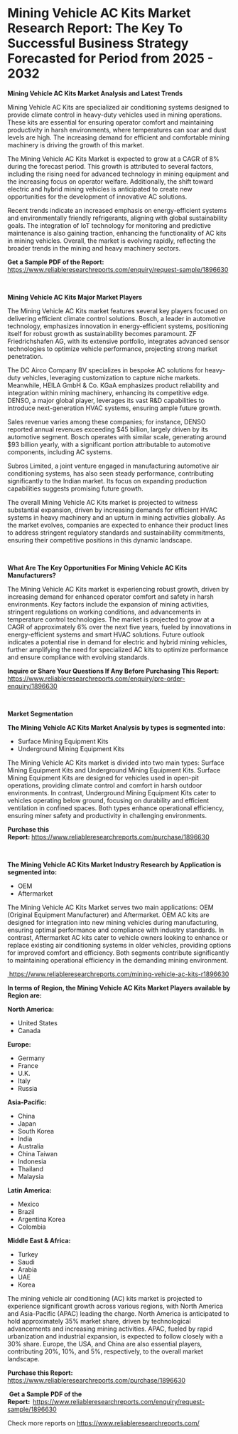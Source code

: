 <p><h1>Mining Vehicle AC Kits Market Research Report: The Key To Successful Business Strategy Forecasted for Period from 2025 - 2032</h1></p><p><strong>Mining Vehicle AC Kits Market Analysis and Latest Trends</strong></p>
<p><p>Mining Vehicle AC Kits are specialized air conditioning systems designed to provide climate control in heavy-duty vehicles used in mining operations. These kits are essential for ensuring operator comfort and maintaining productivity in harsh environments, where temperatures can soar and dust levels are high. The increasing demand for efficient and comfortable mining machinery is driving the growth of this market.</p><p>The Mining Vehicle AC Kits Market is expected to grow at a CAGR of 8% during the forecast period. This growth is attributed to several factors, including the rising need for advanced technology in mining equipment and the increasing focus on operator welfare. Additionally, the shift toward electric and hybrid mining vehicles is anticipated to create new opportunities for the development of innovative AC solutions. </p><p>Recent trends indicate an increased emphasis on energy-efficient systems and environmentally friendly refrigerants, aligning with global sustainability goals. The integration of IoT technology for monitoring and predictive maintenance is also gaining traction, enhancing the functionality of AC kits in mining vehicles. Overall, the market is evolving rapidly, reflecting the broader trends in the mining and heavy machinery sectors.</p></p>
<p><strong>Get a Sample PDF of the Report:&nbsp;</strong> <a href="https://www.reliableresearchreports.com/enquiry/request-sample/1896630?utm_campaign=2233&utm_medium=2&utm_source=Github&utm_content=ia&utm_term=01032025&utm_id=mining-vehicle-ac-kits">https://www.reliableresearchreports.com/enquiry/request-sample/1896630</a></p>
<p>&nbsp;</p>
<p><strong>Mining Vehicle AC Kits Major Market Players</strong></p>
<p><p>The Mining Vehicle AC Kits market features several key players focused on delivering efficient climate control solutions. Bosch, a leader in automotive technology, emphasizes innovation in energy-efficient systems, positioning itself for robust growth as sustainability becomes paramount. ZF Friedrichshafen AG, with its extensive portfolio, integrates advanced sensor technologies to optimize vehicle performance, projecting strong market penetration.</p><p>The DC Airco Company BV specializes in bespoke AC solutions for heavy-duty vehicles, leveraging customization to capture niche markets. Meanwhile, HEILA GmbH & Co. KGaA emphasizes product reliability and integration within mining machinery, enhancing its competitive edge. DENSO, a major global player, leverages its vast R&D capabilities to introduce next-generation HVAC systems, ensuring ample future growth.</p><p>Sales revenue varies among these companies; for instance, DENSO reported annual revenues exceeding $45 billion, largely driven by its automotive segment. Bosch operates with similar scale, generating around $93 billion yearly, with a significant portion attributable to automotive components, including AC systems.</p><p>Subros Limited, a joint venture engaged in manufacturing automotive air conditioning systems, has also seen steady performance, contributing significantly to the Indian market. Its focus on expanding production capabilities suggests promising future growth.</p><p>The overall Mining Vehicle AC Kits market is projected to witness substantial expansion, driven by increasing demands for efficient HVAC systems in heavy machinery and an upturn in mining activities globally. As the market evolves, companies are expected to enhance their product lines to address stringent regulatory standards and sustainability commitments, ensuring their competitive positions in this dynamic landscape.</p></p>
<p>&nbsp;</p>
<p><strong>What Are The Key Opportunities For Mining Vehicle AC Kits Manufacturers?</strong></p>
<p><p>The Mining Vehicle AC Kits market is experiencing robust growth, driven by increasing demand for enhanced operator comfort and safety in harsh environments. Key factors include the expansion of mining activities, stringent regulations on working conditions, and advancements in temperature control technologies. The market is projected to grow at a CAGR of approximately 6% over the next five years, fueled by innovations in energy-efficient systems and smart HVAC solutions. Future outlook indicates a potential rise in demand for electric and hybrid mining vehicles, further amplifying the need for specialized AC kits to optimize performance and ensure compliance with evolving standards.</p></p>
<p><strong>Inquire or Share Your Questions If Any Before Purchasing This Report:</strong> <a href="https://www.reliableresearchreports.com/enquiry/pre-order-enquiry/1896630?utm_campaign=2233&utm_medium=2&utm_source=Github&utm_content=ia&utm_term=01032025&utm_id=mining-vehicle-ac-kits">https://www.reliableresearchreports.com/enquiry/pre-order-enquiry/1896630</a></p>
<p>&nbsp;</p>
<p><strong>Market Segmentation</strong></p>
<p><strong>The Mining Vehicle AC Kits Market Analysis by types is segmented into:</strong></p>
<p><ul><li>Surface Mining Equipment Kits</li><li>Underground Mining Equipment Kits</li></ul></p>
<p><p>The Mining Vehicle AC Kits market is divided into two main types: Surface Mining Equipment Kits and Underground Mining Equipment Kits. Surface Mining Equipment Kits are designed for vehicles used in open-pit operations, providing climate control and comfort in harsh outdoor environments. In contrast, Underground Mining Equipment Kits cater to vehicles operating below ground, focusing on durability and efficient ventilation in confined spaces. Both types enhance operational efficiency, ensuring miner safety and productivity in challenging environments.</p></p>
<p><strong>Purchase this Report:&nbsp;</strong><a href="https://www.reliableresearchreports.com/purchase/1896630?utm_campaign=2233&utm_medium=2&utm_source=Github&utm_content=ia&utm_term=01032025&utm_id=mining-vehicle-ac-kits">https://www.reliableresearchreports.com/purchase/1896630</a></p>
<p>&nbsp;</p>
<p><strong>The Mining Vehicle AC Kits Market Industry Research by Application is segmented into:</strong></p>
<p><ul><li>OEM</li><li>Aftermarket</li></ul></p>
<p><p>The Mining Vehicle AC Kits Market serves two main applications: OEM (Original Equipment Manufacturer) and Aftermarket. OEM AC kits are designed for integration into new mining vehicles during manufacturing, ensuring optimal performance and compliance with industry standards. In contrast, Aftermarket AC kits cater to vehicle owners looking to enhance or replace existing air conditioning systems in older vehicles, providing options for improved comfort and efficiency. Both segments contribute significantly to maintaining operational efficiency in the demanding mining environment.</p></p>
<p><a href="https://www.reliableresearchreports.com/mining-vehicle-ac-kits-r1896630?utm_campaign=2233&utm_medium=2&utm_source=Github&utm_content=ia&utm_term=01032025&utm_id=mining-vehicle-ac-kits">&nbsp;https://www.reliableresearchreports.com/mining-vehicle-ac-kits-r1896630</a></p>
<p><strong>In terms of Region, the Mining Vehicle AC Kits Market Players available by Region are:</strong></p>
<p>
    <p> <strong> North America: </strong>
        <ul>
            <li>United States</li>
            <li>Canada</li>
        </ul>
        </p> 
    <p> <strong> Europe: </strong>
        <ul>
            <li>Germany</li>
            <li>France</li>
            <li>U.K.</li>
            <li>Italy</li>
            <li>Russia</li>
        </ul>
        </p> 
    <p> <strong> Asia-Pacific: </strong>
        <ul>
            <li>China</li>
            <li>Japan</li>
            <li>South Korea</li>
            <li>India</li>
            <li>Australia</li>
            <li>China Taiwan</li>
            <li>Indonesia</li>
            <li>Thailand</li>
            <li>Malaysia</li>
        </ul>
        </p> 
    <p> <strong> Latin America: </strong>
        <ul>
            <li>Mexico</li>
            <li>Brazil</li>
            <li>Argentina Korea</li>
            <li>Colombia</li>
        </ul>
        </p> 
    <p> <strong> Middle East & Africa: </strong>
        <ul>
            <li>Turkey</li>
            <li>Saudi</li>
            <li>Arabia</li>
            <li>UAE</li>
            <li>Korea</li>
        </ul>
    </p>
    </p>
<p><p>The mining vehicle air conditioning (AC) kits market is projected to experience significant growth across various regions, with North America and Asia-Pacific (APAC) leading the charge. North America is anticipated to hold approximately 35% market share, driven by technological advancements and increasing mining activities. APAC, fueled by rapid urbanization and industrial expansion, is expected to follow closely with a 30% share. Europe, the USA, and China are also essential players, contributing 20%, 10%, and 5%, respectively, to the overall market landscape.</p></p>
<p><strong>Purchase this Report: </strong><a href="https://www.reliableresearchreports.com/purchase/1896630?utm_campaign=2233&utm_medium=2&utm_source=Github&utm_content=ia&utm_term=01032025&utm_id=mining-vehicle-ac-kits">https://www.reliableresearchreports.com/purchase/1896630</a></p>
<p>&nbsp;<strong>Get a Sample PDF of the Report:&nbsp;&nbsp;</strong><a href="https://www.reliableresearchreports.com/enquiry/request-sample/1896630?utm_campaign=2233&utm_medium=2&utm_source=Github&utm_content=ia&utm_term=01032025&utm_id=mining-vehicle-ac-kits">https://www.reliableresearchreports.com/enquiry/request-sample/1896630</a></p>
<p><strong></strong></p>
<p>Check more reports on <a href="https://www.reliableresearchreports.com/?utm_campaign=2233&utm_medium=2&utm_source=Github&utm_content=ia&utm_term=01032025&utm_id=mining-vehicle-ac-kits">https://www.reliableresearchreports.com/</a></p>